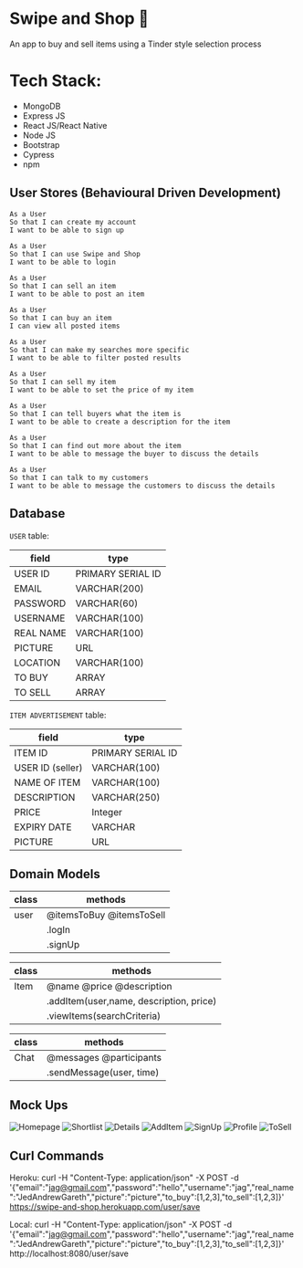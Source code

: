 # Swipe and Shop 🛒

An app to buy and sell items using a Tinder style selection process

# Tech Stack:

- MongoDB
- Express JS
- React JS/React Native
- Node JS
- Bootstrap
- Cypress
- npm

## User Stores (Behavioural Driven Development)

```
As a User
So that I can create my account
I want to be able to sign up
```

```
As a User
So that I can use Swipe and Shop
I want to be able to login
```

```
As a User
So that I can sell an item
I want to be able to post an item
```

```
As a User
So that I can buy an item
I can view all posted items
```

```
As a User
So that I can make my searches more specific
I want to be able to filter posted results
```

```
As a User
So that I can sell my item
I want to be able to set the price of my item
```

```
As a User
So that I can tell buyers what the item is
I want to be able to create a description for the item
```

```
As a User
So that I can find out more about the item
I want to be able to message the buyer to discuss the details
```

```
As a User
So that I can talk to my customers
I want to be able to message the customers to discuss the details
```

## Database

`USER` table:

| field     | type              |
| --------- | ----------------- |
| USER ID   | PRIMARY SERIAL ID |
| EMAIL     | VARCHAR(200)      |
| PASSWORD  | VARCHAR(60)       |
| USERNAME  | VARCHAR(100)      |
| REAL NAME | VARCHAR(100)      |
| PICTURE   | URL               |
| LOCATION  | VARCHAR(100)      |
| TO BUY    | ARRAY             |
| TO SELL   | ARRAY             |

`ITEM ADVERTISEMENT` table:

| field            | type                       |
| ---------------- | -------------------------- |
| ITEM ID          | PRIMARY SERIAL ID          |
| USER ID (seller) | VARCHAR(100)               |
| NAME OF ITEM     | VARCHAR(100)               |
| DESCRIPTION      | VARCHAR(250)               |
| PRICE            | Integer                    |
| EXPIRY DATE      | VARCHAR                    |
| PICTURE          | URL                        |

## Domain Models

| class | methods                  |
| ----- | ------------------------ |
| user  | @itemsToBuy @itemsToSell |
|       | .logIn                   |
|       | .signUp                  |

| class | methods                                 |
| ----- | --------------------------------------- |
| Item  | @name @price @description               |
|       | .addItem(user,name, description, price) |
|       | .viewItems(searchCriteria)              |

| class | methods                  |
| ----- | ------------------------ |
| Chat  | @messages @participants  |
|       | .sendMessage(user, time) |

## Mock Ups

![Homepage](images/SAS-Mockup-Home.png)
![Shortlist](images/SAS-Mockup-Shortlist.png)
![Details](images/SAS-Mockup-Details.png)
![AddItem](images/SAS-Mockup-AddItem.png)
![SignUp](images/SAS-Mockup-SignUp.png)
![Profile](images/SAS-Mockup-Profile.png)
![ToSell](images/SAS-Mockup-ToSell.png)

## Curl Commands
Heroku: 
curl -H "Content-Type: application/json" -X POST -d '{"email":"jag@gmail.com","password":"hello","username":"jag","real_name":"JedAndrewGareth","picture":"picture","to_buy":[1,2,3],"to_sell":[1,2,3]}' https://swipe-and-shop.herokuapp.com/user/save

Local:
curl -H "Content-Type: application/json" -X POST -d '{"email":"jag@gmail.com","password":"hello","username":"jag","real_name":"JedAndrewGareth","picture":"picture","to_buy":[1,2,3],"to_sell":[1,2,3]}' http://localhost:8080/user/save


